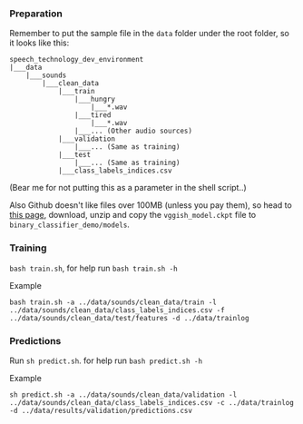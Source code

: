 ### Preparation

Remember to put the sample file in the `data` folder under the root folder, so it looks like this:

    speech_technology_dev_environment
    |___data
        |___sounds
            |___clean_data
                |___train
                    |___hungry
                        |___*.wav
                    |___tired
                        |___*.wav
                    |___... (Other audio sources)
                |___validation
                    |___... (Same as training)
                |___test
                    |___... (Same as training)
                |___class_labels_indices.csv

(Bear me for not putting this as a parameter in the shell script..)

Also Github doesn't like files over 100MB (unless you pay them), so head to [this page](http://s3.amazonaws.com/audioanalysis/models.tar.gz), download, unzip and copy the `vggish_model.ckpt` file to `binary_classifier_demo/models`.

### Training

`bash train.sh`, for help run `bash train.sh -h`

Example

    bash train.sh -a ../data/sounds/clean_data/train -l ../data/sounds/clean_data/class_labels_indices.csv -f ../data/sounds/clean_data/test/features -d ../data/trainlog

### Predictions

Run `sh predict.sh`. for help run `bash predict.sh -h`

Example 
    
    sh predict.sh -a ../data/sounds/clean_data/validation -l ../data/sounds/clean_data/class_labels_indices.csv -c ../data/trainlog -d ../data/results/validation/predictions.csv
